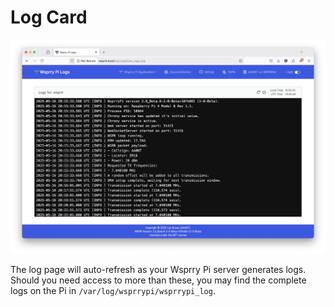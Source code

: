 <!-- Grammar and spelling checked -->
# Log Card

![Logs](Logs.png)

The log page will auto-refresh as your Wsprry Pi server generates logs.  Should you need access to more than these, you may find the complete logs on the Pi in `/var/log/wsprrypi/wsprrypi_log`.
